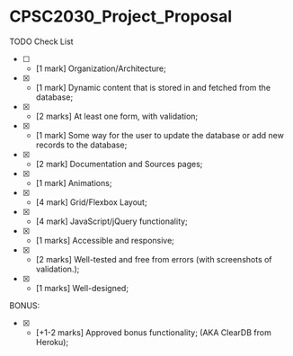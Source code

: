 # CPSC2030_Project_Proposal

TODO Check List
- [ ] - [1 mark] Organization/Architecture;
- [x] - [1 mark] Dynamic content that is stored in and fetched from the database;
- [x] - [2 marks] At least one form, with validation;
- [x] - [1 mark] Some way for the user to update the database or add new records to the database;
- [x] - [2 mark] Documentation and Sources pages;
- [x] - [1 mark] Animations;
- [x] - [4 mark] Grid/Flexbox Layout;
- [x] - [4 mark] JavaScript/jQuery functionality;
- [x] - [1 marks] Accessible and responsive;
- [x] - [2 marks] Well-tested and free from errors (with screenshots of validation.);
- [x] - [1 marks] Well-designed;

BONUS:
- [x] - [+1-2 marks] Approved bonus functionality; (AKA ClearDB from Heroku);

